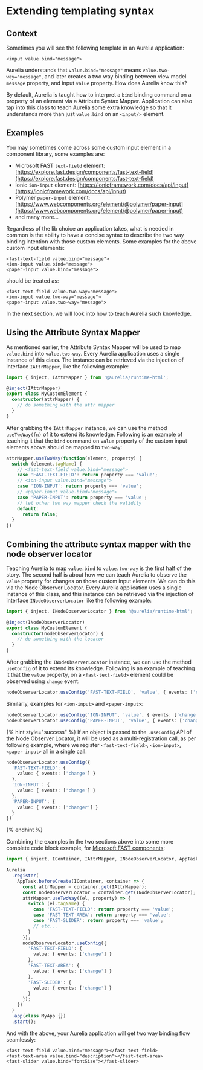 # Extending templating syntax

## Context

Sometimes you will see the following template in an Aurelia application:

```markup
<input value.bind="message">
```

Aurelia understands that `value.bind="message"` means `value.two-way="message"`, and later creates a two way binding between view model `message` property, and input `value` property. How does Aurelia know this?

By default, Aurelia is taught how to interpret a `bind` binding command on a property of an element via a Attribute Syntax Mapper. Application can also tap into this class to teach Aurelia some extra knowledge so that it understands more than just `value.bind` on an `<input/>` element.

## Examples

You may sometimes come across some custom input element in a component library, some examples are:

* Microsoft FAST `text-field` element: [https://explore.fast.design/components/fast-text-field](https://explore.fast.design/components/fast-text-field)
* Ionic `ion-input` element: [https://ionicframework.com/docs/api/input](https://ionicframework.com/docs/api/input)
* Polymer `paper-input` element: [https://www.webcomponents.org/element/@polymer/paper-input](https://www.webcomponents.org/element/@polymer/paper-input)
* and many more...

Regardless of the lib choice an application takes, what is needed in common is the ability to have a concise syntax to describe the two way binding intention with those custom elements. Some examples for the above custom input elements:

```markup
<fast-text-field value.bind="message">
<ion-input value.bind="message">
<paper-input value.bind="message">
```

should be treated as:

```markup
<fast-text-field value.two-way="message">
<ion-input value.two-way="message">
<paper-input value.two-way="message">
```

In the next section, we will look into how to teach Aurelia such knowledge.

## Using the Attribute Syntax Mapper

As mentioned earlier, the Attribute Syntax Mapper will be used to map `value.bind` into `value.two-way`. Every Aurelia application uses a single instance of this class. The instance can be retrieved via the injection of interface `IAttrMapper`, like the following example:

```typescript
import { inject, IAttrMapper } from '@aurelia/runtime-html';

@inject(IAttrMapper)
export class MyCustomElement {
  constructor(attrMapper) {
    // do something with the attr mapper
  }
}
```

After grabbing the `IAttrMapper` instance, we can use the method `useTwoWay(fn)` of it to extend its knowledge. Following is an example of teaching it that the `bind` command on `value` property of the custom input elements above should be mapped to `two-way`:

```typescript
attrMapper.useTwoWay(function(element, property) {
  switch (element.tagName) {
    // <fast-text-field value.bind="message">
    case 'FAST-TEXT-FIELD': return property === 'value';
    // <ion-input value.bind="message">
    case 'ION-INPUT': return property === 'value';
    // <paper-input value.bind="message">
    case 'PAPER-INPUT': return property === 'value';
    // let other two way mapper check the validity
    default:
      return false;
  }
})
```

## Combining the attribute syntax mapper with the node observer locator

Teaching Aurelia to map `value.bind` to `value.two-way` is the first half of the story. The second half is about how we can teach Aurelia to observe the `value` property for changes on those custom input elements. We can do this via the Node Observer Locator. Every Aurelia application uses a single instance of this class, and this instance can be retrieved via the injection of interface `INodeObserverLocator` like the following example:

```typescript
import { inject, INodeObserverLocator } from '@aurelia/runtime-html';

@inject(INodeObserverLocator)
export class MyCustomElement {
  constructor(nodeObserverLocator) {
    // do something with the locator
  }
}
```

After grabbing the `INodeObserverLocator` instance, we can use the method `useConfig` of it to extend its knowledge. Following is an example of teaching it that the `value` property, on a `<fast-text-field>` element could be observed using `change` event:

```typescript
nodeObserverLocator.useConfig('FAST-TEXT-FIELD', 'value', { events: ['change' ] });
```

Similarly, examples for `<ion-input>` and `<paper-input>`:

```typescript
nodeObserverLocator.useConfig('ION-INPUT', 'value', { events: ['change' ] });
nodeObserverLocator.useConfig('PAPER-INPUT', 'value', { events: ['change' ] });
```

{% hint style="success" %}
If an object is passed to the `.useConfig` API of the Node Observer Locator, it will be used as a multi-registration call, as per following example, where we register `<fast-text-field>`, `<ion-input>`, `<paper-input>` all in a single call:

```typescript
nodeObserverLocator.useConfig({
  'FAST-TEXT-FIELD': {
    value: { events: ['change'] }
  },
  'ION-INPUT': {
    value: { events: ['change'] }
  },
  'PAPER-INPUT': {
    value: { events: ['changer'] }
  }
})
```
{% endhint %}

Combining the examples in the two sections above into some more complete code block example, for [Microsoft FAST components](https://explore.fast.design/components/fast-text-field):

```typescript
import { inject, IContainer, IAttrMapper, INodeObserverLocator, AppTask, Aurelia } from 'aurelia';

Aurelia
  .register(
    AppTask.beforeCreate(IContainer, container => {
      const attrMapper = container.get(IAttrMapper);
      const nodeObserverLocator = container.get(INodeObserverLocator);
      attrMapper.useTwoWay((el, property) => {
        switch (el.tagName) {
          case 'FAST-TEXT-FIELD': return property === 'value';
          case 'FAST-TEXT-AREA': return property === 'value';
          case 'FAST-SLIDER': return property === 'value';
          // etc...
        }
      });
      nodeObserverLocator.useConfig({
        'FAST-TEXT-FIELD': {
          value: { events: ['change'] }
        },
        'FAST-TEXT-AREA': {
          value: { events: ['change'] }
        },
        'FAST-SLIDER': {
          value: { events: ['change'] }
        }
      });
    })
  )
  .app(class MyApp {})
  .start();
```

And with the above, your Aurelia application will get two way binding flow seamlessly:

```markup
<fast-text-field value.bind="message"></fast-text-field>
<fast-text-area value.bind="description"></fast-text-area>
<fast-slider value.bind="fontSize"></fast-slider>
```
